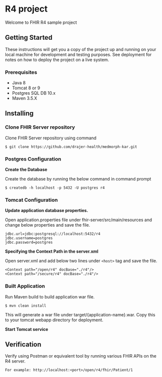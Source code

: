 # R4 project
Welcome to FHIR R4 sample project

## Getting Started
These instructions will get you a copy of the project up and running on your local machine for development and testing purposes. See deployment for notes on how to deploy the project on a live system.

### Prerequisites
*	Java 8
*	Tomcat 8 or 9
*	Postgres SQL DB 10.x
*	Maven 3.5.X

## Installing

### Clone FHIR Server repository 
Clone FHIR Server repository using command 

```
$ git clone https://github.com/drajer-health/medmorph-kar.git
```

### Postgres Configuration

**Create the Database**

Create the database by running the below command in command prompt

```
$ createdb -h localhost -p 5432 -U postgres r4
```

### Tomcat Configuration 

**Update application database properties.**

Open application.properties file under fhir-server/src/main/resources and change below properties and save the file. 

```  
jdbc.url=jdbc:postgresql://localhost:5432/r4
jdbc.username=postgres
jdbc.password=postgres
```

**Specifying the Context Path in the server.xml**

Open server.xml and add below two lines under `<host>` tag and save the file.

```
<Context path="/open/r4" docBase="./r4"/>
<Context path="/secure/r4" docBase="./r4"/>
```

### Built Application 
Run Maven build to build application war file. 
```
$ mvn clean install 
```
This will generate a war file under target/{application-name}.war. Copy this to your tomcat webapp directory for deployment.

**Start Tomcat service**

## Verification 
Verify using Postman or equivalent tool by running various FHIR APIs on the R4 server. 
```
For example: http://localhost:<port>/open/r4/fhir/Patient/1
```
  
